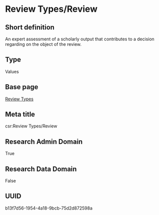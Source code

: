 # Review Types/Review
## Short definition
An expert assessment of a scholarly output that contributes to a decision regarding on the object of the review.
## Type
Values
## Base page
[Review Types](../../Picklists/Review%20Types.md)
## Meta title
csr:Review Types/Review
## Research Admin Domain
True
## Research Data Domain
False
## UUID
b13f7d56-1954-4a18-9bcb-75d2d872598a
